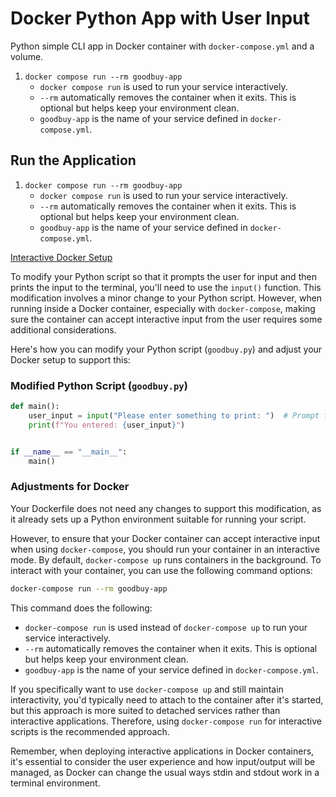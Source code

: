 # Docker Python App with User Input

Python simple CLI app in Docker container with `docker-compose.yml` and a volume.

1. `docker compose run --rm goodbuy-app`
    - `docker compose run` is used to run your service interactively.
    - `--rm` automatically removes the container when it exits. This is optional but helps keep your environment clean.
    - `goodbuy-app` is the name of your service defined in `docker-compose.yml`.

## Run the Application

1. `docker compose run --rm goodbuy-app`
    - `docker compose run` is used to run your service interactively.
    - `--rm` automatically removes the container when it exits. This is optional but helps keep your environment clean.
    - `goodbuy-app` is the name of your service defined in `docker-compose.yml`.

[Interactive Docker Setup](https://chat.openai.com/share/d2124cc4-35e2-4c09-a1eb-d528e0dea2ca)

To modify your Python script so that it prompts the user for input and then prints the input to the terminal, you'll need to use the `input()` function. This modification involves a minor change to your Python script. However, when running inside a Docker container, especially with `docker-compose`, making sure the container can accept interactive input from the user requires some additional considerations.

Here's how you can modify your Python script (`goodbuy.py`) and adjust your Docker setup to support this:

### Modified Python Script (`goodbuy.py`)

```python
def main():
    user_input = input("Please enter something to print: ")  # Prompt for user input
    print(f"You entered: {user_input}")


if __name__ == "__main__":
    main()
```

### Adjustments for Docker

Your Dockerfile does not need any changes to support this modification, as it already sets up a Python environment suitable for running your script.

However, to ensure that your Docker container can accept interactive input when using `docker-compose`, you should run your container in an interactive mode. By default, `docker-compose up` runs containers in the background. To interact with your container, you can use the following command options:

```bash
docker-compose run --rm goodbuy-app
```

This command does the following:
- `docker-compose run` is used instead of `docker-compose up` to run your service interactively.
- `--rm` automatically removes the container when it exits. This is optional but helps keep your environment clean.
- `goodbuy-app` is the name of your service defined in `docker-compose.yml`.

If you specifically want to use `docker-compose up` and still maintain interactivity, you'd typically need to attach to the container after it's started, but this approach is more suited to detached services rather than interactive applications. Therefore, using `docker-compose run` for interactive scripts is the recommended approach.

Remember, when deploying interactive applications in Docker containers, it's essential to consider the user experience and how input/output will be managed, as Docker can change the usual ways stdin and stdout work in a terminal environment.